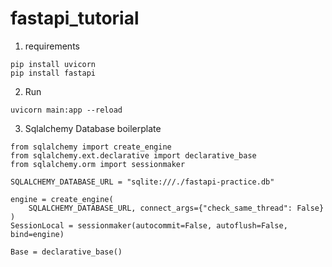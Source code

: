 # fastapi_tutorial

1. requirements

```
pip install uvicorn
pip install fastapi
```

2. Run

```
uvicorn main:app --reload
```

3. Sqlalchemy Database boilerplate

```
from sqlalchemy import create_engine
from sqlalchemy.ext.declarative import declarative_base
from sqlalchemy.orm import sessionmaker
 
SQLALCHEMY_DATABASE_URL = "sqlite:///./fastapi-practice.db"
 
engine = create_engine(
    SQLALCHEMY_DATABASE_URL, connect_args={"check_same_thread": False}
)
SessionLocal = sessionmaker(autocommit=False, autoflush=False, bind=engine)
 
Base = declarative_base()
```
